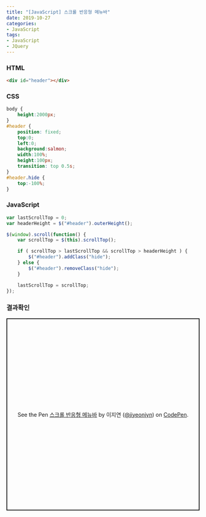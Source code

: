 ```yaml
---
title: "[JavaScript] 스크롤 반응형 메뉴바"
date: 2019-10-27
categories:
- JavaScript
tags:
- JavaScript
- JQuery
---
```


### HTML
```html
<div id="header"></div>
```

### CSS
```css
body {
    height:2000px;
}
#header {
    position: fixed;
    top:0;
    left:0;
    background:salmon;
    width:100%;
    height:100px;
    transition: top 0.5s;
}
#header.hide {
    top:-100%;
}
```

### JavaScript
```javascript
var lastScrollTop = 0;
var headerHeight = $("#header").outerHeight();

$(window).scroll(function() {
    var scrollTop = $(this).scrollTop();

    if ( scrollTop > lastScrollTop && scrollTop > headerHeight ) {
        $("#header").addClass("hide");
    } else {
        $("#header").removeClass("hide");
    }

    lastScrollTop = scrollTop;
});
```

### 결과확인
<p class="codepen" data-height="500" data-theme-id="light" data-default-tab="result" data-user="jiyeonjyn" data-slug-hash="ExxbKJN" style="height: 500px; box-sizing: border-box; display: flex; align-items: center; justify-content: center; border: 2px solid; margin: 1em 0; padding: 1em;" data-pen-title="스크롤 반응형 메뉴바">
  <span>See the Pen <a href="https://codepen.io/jiyeonjyn/pen/ExxbKJN">
  스크롤 반응형 메뉴바</a> by 이지연 (<a href="https://codepen.io/jiyeonjyn">@jiyeonjyn</a>)
  on <a href="https://codepen.io">CodePen</a>.</span>
</p>
<script async src="https://static.codepen.io/assets/embed/ei.js"></script>